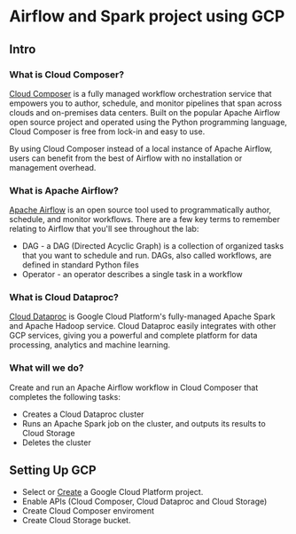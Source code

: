 # Airflow and Spark project using GCP

## Intro
### What is Cloud Composer?
[Cloud Composer](https://cloud.google.com/composer) is a fully managed workflow orchestration service that empowers you to author, schedule, and monitor pipelines that span across clouds and on-premises data centers. Built on the popular Apache Airflow open source project and operated using the Python programming language, Cloud Composer is free from lock-in and easy to use.

By using Cloud Composer instead of a local instance of Apache Airflow, users can benefit from the best of Airflow with no installation or management overhead.

### What is Apache Airflow?
[Apache Airflow](https://airflow.apache.org/) is an open source tool used to programmatically author, schedule, and monitor workflows. There are a few key terms to remember relating to Airflow that you'll see throughout the lab:

- DAG - a DAG (Directed Acyclic Graph) is a collection of organized tasks that you want to schedule and run. DAGs, also called workflows, are defined in standard Python files
- Operator - an operator describes a single task in a workflow

### What is Cloud Dataproc?
[Cloud Dataproc](https://cloud.google.com/dataproc) is Google Cloud Platform's fully-managed Apache Spark and Apache Hadoop service. Cloud Dataproc easily integrates with other GCP services, giving you a powerful and complete platform for data processing, analytics and machine learning.

### What will we do?
Create and run an Apache Airflow workflow in Cloud Composer that completes the following tasks:
- Creates a Cloud Dataproc cluster
- Runs an Apache Spark job on the cluster, and outputs its results to Cloud Storage
- Deletes the cluster

## Setting Up GCP
- Select or [Create](https://cloud.google.com/resource-manager/docs/creating-managing-projects) a Google Cloud Platform project. 
- Enable APIs (Cloud Composer, Cloud Dataproc and Cloud Storage)
- Create Cloud Composer enviroment
- Create Cloud Storage bucket.